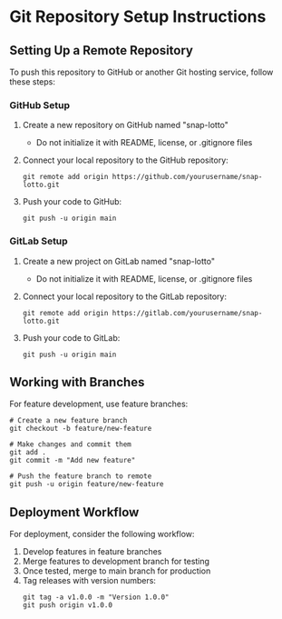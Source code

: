 # Git Repository Setup Instructions

## Setting Up a Remote Repository

To push this repository to GitHub or another Git hosting service, follow these steps:

### GitHub Setup

1. Create a new repository on GitHub named "snap-lotto"
   - Do not initialize it with README, license, or .gitignore files

2. Connect your local repository to the GitHub repository:
   ```
   git remote add origin https://github.com/yourusername/snap-lotto.git
   ```

3. Push your code to GitHub:
   ```
   git push -u origin main
   ```

### GitLab Setup

1. Create a new project on GitLab named "snap-lotto"
   - Do not initialize it with README, license, or .gitignore files

2. Connect your local repository to the GitLab repository:
   ```
   git remote add origin https://gitlab.com/yourusername/snap-lotto.git
   ```

3. Push your code to GitLab:
   ```
   git push -u origin main
   ```

## Working with Branches

For feature development, use feature branches:

```
# Create a new feature branch
git checkout -b feature/new-feature

# Make changes and commit them
git add .
git commit -m "Add new feature"

# Push the feature branch to remote
git push -u origin feature/new-feature
```

## Deployment Workflow

For deployment, consider the following workflow:

1. Develop features in feature branches
2. Merge features to development branch for testing
3. Once tested, merge to main branch for production
4. Tag releases with version numbers:
   ```
   git tag -a v1.0.0 -m "Version 1.0.0"
   git push origin v1.0.0
   ```